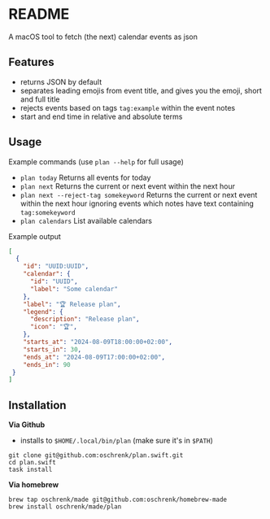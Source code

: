 # README

A macOS tool to fetch (the next) calendar events as json

## Features

- returns JSON by default
- separates leading emojis from event title, and gives you the emoji, short and full title
- rejects events based on tags `tag:example` within the event notes
- start and end time in relative and absolute terms

## Usage

Example commands (use `plan --help` for full usage)

- `plan today` Returns all events for today
- `plan next` Returns the current or next event within the next hour
- `plan next --reject-tag somekeyword` Returns the current or next event within the next hour ignoring events which notes have text containing `tag:somekeyword`
- `plan calendars` List available calendars

Example output

```json
[
  {
    "id": "UUID:UUID",
    "calendar": {
      "id": "UUID",
      "label": "Some calendar"
    },
    "label": "🏆 Release plan",
    "legend": {
      "description": "Release plan",
      "icon": "🏆",
    },
    "starts_at": "2024-08-09T18:00:00+02:00",
    "starts_in": 30,
    "ends_at": "2024-08-09T17:00:00+02:00",
    "ends_in": 90
 }
]
```
## Installation

**Via Github**

- installs to `$HOME/.local/bin/plan` (make sure it's in `$PATH`)

```
git clone git@github.com:oschrenk/plan.swift.git
cd plan.swift
task install
```

**Via homebrew**

```
brew tap oschrenk/made git@github.com:oschrenk/homebrew-made
brew install oschrenk/made/plan
```

